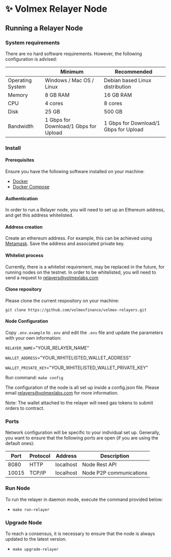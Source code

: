 # ✨ Volmex Relayer Node

## Running a Relayer Node

### System requirements

There are no hard software requirements. However, the following configuration is advised: 

|   |Minimum|Recommended|
|---|---|---|
|Operating System|Windows / Mac OS / Linux|Debian based Linux distribution|
|Memory|8 GB RAM|16 GB RAM|
|CPU|4 cores|8 cores|
|Disk|25 GB|500 GB|
|Bandwidth|1 Gbps for Download/1 Gbps for Upload|1 Gbps for Download/1 Gbps for Upload|


### Install

#### Prerequisites

Ensure you have the following software installed on your machine:

- [Docker](https://docs.docker.com/engine/install/)
- [Docker Compose](https://docs.docker.com/compose/install/)

#### Authentication

In order to run a Relayer node, you will need to set up an Ethereum address, and get this address whitelisted.

#### Address creation

Create an ethereum address. For example, this can be achieved using [Metamask](https://metamask.io/). Save the address and associated private key. 

#### Whitelist process

Currently, there is a whitelist requirement, may be replaced in the future, for running nodes on the testnet. In order to be whitelisted, you will need to send a request to relayers@volmexlabs.com

#### Clone repository

Please clone the current respository on your machine:

`git clone https://github.com/volmexfinance/volmex-relayers.git`

#### Node Configuration

Copy `.env.example` to `.env` and edit the `.env` file and update the parameters with your own information:

`RELAYER_NAME`="YOUR_RELAYER_NAME"

`WALLET_ADDRESS`="YOUR_WHITELISTED_WALLET_ADDRESS"

`WALLET_PRIVATE_KEY`="YOUR_WHITELISTED_WALLET_PRIVATE_KEY"

Run command: `make config`

The configuration of the node is all set up inside a config.json file. Please email relayers@volmexlabs.com for more information.

Note: The wallet attached to the relayer will need gas tokens to submit orders to contract.

### Ports

Network configuration will be specific to your individual set up. Generally, you want to ensure that the following ports are open (if you are using the default ones):

|Port|Protocol|Address|Description|
|---|---|---|---|
|8080|HTTP|localhost|Node Rest API|
|10015|TCP/IP|localhost|Node P2P communications|

### Run Node

To run the relayer in daemon mode, execute the command provided below:

- `make run-relayer`

### Upgrade Node

To reach a consensus, it is necessary to ensure that the node is always updated to the latest version.

- `make upgrade-relayer`
